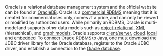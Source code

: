 Oracle is a relational database management system and the official website can be found at [OracleDB](https://www.oracle.com/database/). Oracle is a [commercial RDBMS](https://www.navisite.com/blog/open-source-vs-commercial-database-systems/) meaning that it is created for commercial uses only, comes at a price, and can only be viewed or modified by authorized users. While primarily an RDBMS, Oracle is multi-model and supports other data models such as [object-relational](https://docs.oracle.com/en/database/oracle/oracle-database/19/adobj/key-features-object-relational-model.html), [XML](https://www.oracle.com/a/tech/docs/technical-resources/technicalreport-xdb19c-21c-autonomous.pdf) (hierarchical), and [graph models](https://www.oracle.com/database/graph/). Oracle supports [client/server](https://docs.oracle.com/cd/A57673_01/DOC/server/doc/SCN73/ch20.htm), [cloud](https://www.oracle.com/assets/ocloud-hosting-delivery-policies-3089853.pdf), [local](https://docs.oracle.com/cd/E24902_01/doc.91/e18843/inst_local_db.htm#EOIWD118) and [embedded](https://www.oracle.com/topics/technologies/embedded/oracle-embedded-technology.html). To connect Oracle RDBMS to Java, one must download the JDBC driver library for the Oracle database, register to the Oracle JDBC driver, and establish a connection to the [Oracle database](https://www.codejava.net/java-se/jdbc/connect-to-oracle-database-via-jdbc).
